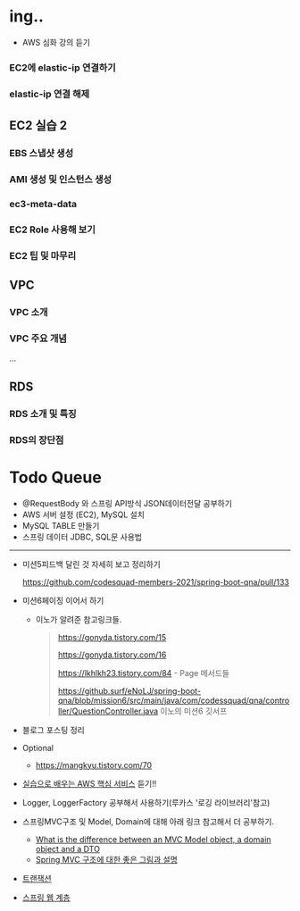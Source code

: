 # ing..

- AWS  심화 강의 듣기



### EC2에 elastic-ip 연결하기 

### elastic-ip 연결 해제

## EC2 실습 2

### EBS 스냅샷 생성

### AMI 생성 및 인스턴스 생성

### ec3-meta-data

### EC2 Role 사용해 보기

### EC2 팁 및 마무리

## VPC 

### VPC 소개

### VPC 주요 개념

...

## RDS

### RDS 소개 및 특징

### RDS의 장단점



# Todo Queue

- @RequestBody 와 스프링 API방식 JSON데이터전달 공부하기
- AWS 서버 설정 (EC2), MySQL 설치
- MySQL TABLE 만들기
- 스프링 데이터 JDBC, SQL문 사용법

---

- 미션5피드백 달린 것 자세히 보고 정리하기

  https://github.com/codesquad-members-2021/spring-boot-qna/pull/133

- 미션6페이징 이어서 하기

  - 이노가 알려준 참고링크들.

    >https://gonyda.tistory.com/15
    >
    >https://gonyda.tistory.com/16
    >
    >https://lkhlkh23.tistory.com/84 - Page 메서드들
    >
    >https://github.surf/eNoLJ/spring-boot-qna/blob/mission6/src/main/java/com/codessquad/qna/controller/QuestionController.java 이노의 미션6 깃서프

- 블로그 포스팅 정리

- Optional

  - https://mangkyu.tistory.com/70 

- [실습으로 배우는 AWS 핵심 서비스](https://www.inflearn.com/course/aws-%ED%95%B5%EC%8B%AC-%EC%8B%A4%EC%8A%B5/dashboard) 듣기!!

- Logger, LoggerFactory 공부해서 사용하기(루카스 '로깅 라이브러리'참고)

- 스프링MVC구조 및 Model, Domain에 대해 아래 링크 참고해서 더 공부하기.

  - [What is the difference between an MVC Model object, a domain object and a DTO](https://stackoverflow.com/questions/3853749/what-is-the-difference-between-an-mvc-model-object-a-domain-object-and-a-dto)
  - [Spring MVC 구조에 대한 좋은 그림과 설명](https://justforchangesake.wordpress.com/2014/05/07/spring-mvc-request-life-cycle/)

- [트랜잭션](http://egloos.zum.com/sweeper/v/3003805)

- [스프링 웹 계층](https://www.petrikainulainen.net/software-development/design/understanding-spring-web-application-architecture-the-classic-way/)

